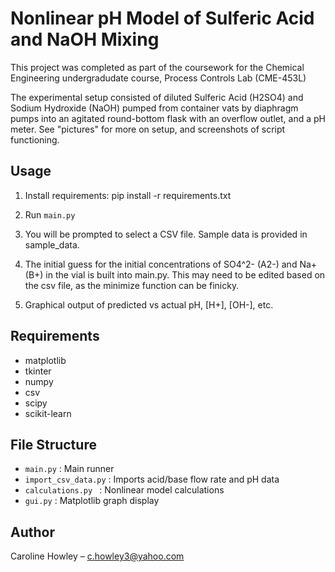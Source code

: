 # Nonlinear pH Model of Sulferic Acid and NaOH Mixing

This project was completed as part of the coursework for the 
Chemical Engineering undergradudate course, Process Controls Lab (CME-453L)

The experimental setup consisted of diluted Sulferic Acid (H2SO4) and
Sodium Hydroxide (NaOH) pumped from container vats by diaphragm pumps
into an agitated round-bottom flask with an overflow outlet, and a pH meter.
See "pictures" for more on setup, and screenshots of script functioning. 

## Usage 

1. Install requirements:
    pip install -r requirements.txt

2. Run `main.py`

3. You will be prompted to select a CSV file. Sample data is provided in sample_data.

4. The initial guess for the initial concentrations of SO4^2- (A2-) and Na+ (B+) in 
    the vial is built into main.py. This may need to be edited based on the csv file, 
    as the minimize function can be finicky.  

5. Graphical output of predicted vs actual pH, [H+], [OH-], etc.

## Requirements

- matplotlib
- tkinter
- numpy
- csv
- scipy
- scikit-learn

## File Structure

- `main.py` : Main runner
- `import_csv_data.py` : Imports acid/base flow rate and pH data 
- `calculations.py ` : Nonlinear model calculations
- `gui.py` : Matplotlib graph display

## Author

Caroline Howley – c.howley3@yahoo.com
